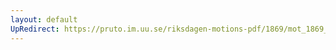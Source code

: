 ```yaml
---
layout: default
UpRedirect: https://pruto.im.uu.se/riksdagen-motions-pdf/1869/mot_1869__fk__42/mot_1869__fk__42-002.pdf
---
```

